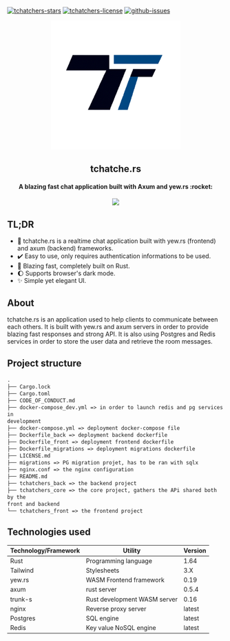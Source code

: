 [![tchatchers-stars](https://img.shields.io/github/stars/nag763/tchatchers?style=social)](https://github.com/nag763/tchatchers/stargazers)
[![tchatchers-license](https://img.shields.io/crates/l/tchatchers)](https://raw.githubusercontent.com/nag763/tchatchers/main/LICENSE.MD)
[![github-issues](https://img.shields.io/github/issues/nag763/tchatchers)](https://github.com/nag763/tchatchers/issues)

<p align="center"><img height="300" src="https://raw.githubusercontent.com/nag763/tchatchers/main/.github/gh_logo.png"></img></p>

<h2 align="center">tchatche.rs</h2>
<h4 align="center">A blazing fast chat application built with Axum and yew.rs :rocket:</h4>

<p align="center"><img src="https://raw.githubusercontent.com/nag763/tchatchers/main/.github/app_screens.png"></img></p>

## TL;DR

* :speech_balloon: tchatche.rs is a realtime chat application built with yew.rs (frontend) and axum (backend) frameworks.
* :heavy_check_mark: Easy to use, only requires authentication informations to be used.
* :rocket: Blazing fast, completely built on Rust.
* :moon: Supports browser's dark mode.
* :sparkles: Simple yet elegant UI.

## About

tchatche.rs is an application used to help clients to communicate between each others. It is built with yew.rs and axum servers in order to provide blazing fast responses and strong API. It is also using Postgres and Redis services in order to store the user data and retrieve the room messages.

## Project structure

```
.
├── Cargo.lock
├── Cargo.toml
├── CODE_OF_CONDUCT.md
├── docker-compose_dev.yml => in order to launch redis and pg services in
development
├── docker-compose.yml => deployment docker-compose file
├── Dockerfile_back => deployment backend dockerfile
├── Dockerfile_front => deployment frontend dockerfile
├── Dockerfile_migrations => deployment migrations dockerfile
├── LICENSE.md
├── migrations => PG migration projet, has to be ran with sqlx
├── nginx.conf => the nginx configuration
├── README.md
├── tchatchers_back => the backend project
├── tchatchers_core => the core project, gathers the APi shared both by the
front and backend
└── tchatchers_front => the frontend project
```

## Technologies used

|Technology/Framework|Utility                     |Version|
|--------------------|----------------------------|-------|
|Rust                |Programming language        |1.64   |
|Tailwind            |Stylesheets                 |3.X    |
|yew.rs              |WASM Frontend framework     |0.19   |
|axum                |rust server                 |0.5.4  |
|trunk-s             |Rust development WASM server|0.16   |
|nginx               |Reverse proxy server        |latest |
|Postgres            |SQL engine                  |latest |
|Redis               |Key value NoSQL engine      |latest |
